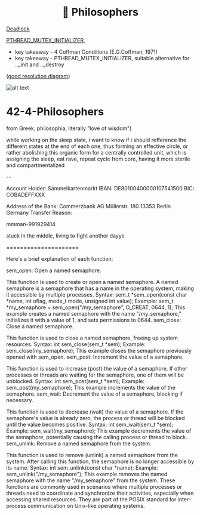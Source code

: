 <h1 align="center">
	📖 Philosophers
</h1>

[Deadlock](https://en.wikipedia.org/wiki/Deadlock)


[PTHREAD_MUTEX_INITIALIZER](https://stackoverflow.com/questions/14320041/pthread-mutex-initializer-vs-pthread-mutex-init-mutex-param), 
- key takeaway - 4 Coffman Conditions (E.G.Coffman, 1971)
- key takeaway - PTHREAD_MUTEX_INITIALIZER, suitable alternative for .._init and .._destroy

([good resolution diagram](https://www.zupimages.net/up/20/38/cp71.png))

![alt text](https://zupimages.net/up/20/38/is7q.png)


# 42-4-Philosophers
from Greek, philosophia, literally "love of wisdom")

while working on the sleep state, i want to know if i
should refference the different states at the end of each one,
thus forming an effective circle, or rather abolishing this organic
form for a centrally controlled unit, which is assigning the sleep, eat
rave, repeat cycle from core, having it more sterile and compartmentalized

--



Account Holder:       Sammelkartenmarkt
IBAN:                 DE80100400000107541500
BIC:                  COBADEFFXXX

Address of the Bank:  Commerzbank AG
                      Müllerstr. 180
                      13353 Berlin
                      Germany
Transfer Reason:

mmman-991929414


stuck in the middle, living to fight another dayye


=====================

Here's a brief explanation of each function:

sem_open: Open a named semaphore.

This function is used to create or open a named semaphore. A named semaphore is a semaphore that has a name in the operating system, making it accessible by multiple processes.
Syntax: sem_t *sem_open(const char *name, int oflag, mode_t mode, unsigned int value);
Example: sem_t *my_semaphore = sem_open("/my_semaphore", O_CREAT, 0644, 1);
This example creates a named semaphore with the name "/my_semaphore," initializes it with a value of 1, and sets permissions to 0644.
sem_close: Close a named semaphore.

This function is used to close a named semaphore, freeing up system resources.
Syntax: int sem_close(sem_t *sem);
Example: sem_close(my_semaphore);
This example closes the semaphore previously opened with sem_open.
sem_post: Increment the value of a semaphore.

This function is used to increase (post) the value of a semaphore. If other processes or threads are waiting for the semaphore, one of them will be unblocked.
Syntax: int sem_post(sem_t *sem);
Example: sem_post(my_semaphore);
This example increments the value of the semaphore.
sem_wait: Decrement the value of a semaphore, blocking if necessary.

This function is used to decrease (wait) the value of a semaphore. If the semaphore's value is already zero, the process or thread will be blocked until the value becomes positive.
Syntax: int sem_wait(sem_t *sem);
Example: sem_wait(my_semaphore);
This example decrements the value of the semaphore, potentially causing the calling process or thread to block.
sem_unlink: Remove a named semaphore from the system.

This function is used to remove (unlink) a named semaphore from the system. After calling this function, the semaphore is no longer accessible by its name.
Syntax: int sem_unlink(const char *name);
Example: sem_unlink("/my_semaphore");
This example removes the named semaphore with the name "/my_semaphore" from the system.
These functions are commonly used in scenarios where multiple processes or threads need to coordinate and synchronize their activities, especially when accessing shared resources. They are part of the POSIX standard for inter-process communication on Unix-like operating systems.
